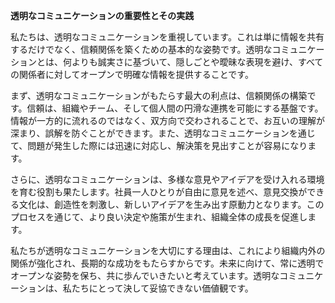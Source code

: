 **透明なコミュニケーションの重要性とその実践**

私たちは、透明なコミュニケーションを重視しています。これは単に情報を共有するだけでなく、信頼関係を築くための基本的な姿勢です。透明なコミュニケーションとは、何よりも誠実さに基づいて、隠しごとや曖昧な表現を避け、すべての関係者に対してオープンで明確な情報を提供することです。

まず、透明なコミュニケーションがもたらす最大の利点は、信頼関係の構築です。信頼は、組織やチーム、そして個人間の円滑な連携を可能にする基盤です。情報が一方的に流れるのではなく、双方向で交わされることで、お互いの理解が深まり、誤解を防ぐことができます。また、透明なコミュニケーションを通じて、問題が発生した際には迅速に対応し、解決策を見出すことが容易になります。

さらに、透明なコミュニケーションは、多様な意見やアイデアを受け入れる環境を育む役割も果たします。社員一人ひとりが自由に意見を述べ、意見交換ができる文化は、創造性を刺激し、新しいアイデアを生み出す原動力となります。このプロセスを通じて、より良い決定や施策が生まれ、組織全体の成長を促進します。

私たちが透明なコミュニケーションを大切にする理由は、これにより組織内外の関係が強化され、長期的な成功をもたらすからです。未来に向けて、常に透明でオープンな姿勢を保ち、共に歩んでいきたいと考えています。透明なコミュニケーションは、私たちにとって決して妥協できない価値観です。